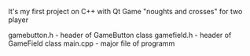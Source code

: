 It's my first project on C++ with Qt
Game "noughts and crosses" for two player

gamebutton.h - header of GameButton class
gamefield.h - header of GameField class
main.cpp - major file of programm

